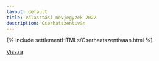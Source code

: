 ```yaml
---
layout: default
title: Választási névjegyzék 2022
description: Cserhátszentiván
---
```


{% include settlementHTMLs/Cserhaatszentivaan.html %}

[Vissza](../)